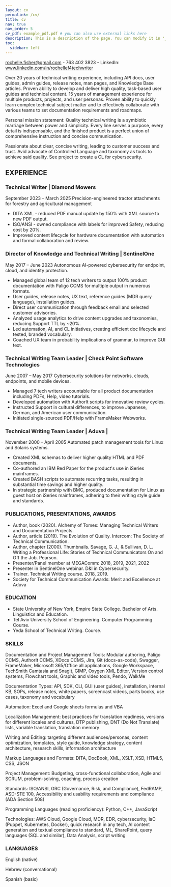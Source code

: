 ```yaml
---
layout: cv
permalink: /cv/
title: cv
nav: true
nav_order: 5
cv_pdf: example_pdf.pdf # you can also use external links here
description: This is a description of the page. You can modify it in '_pages/cv.md'. You can also change or remove the top pdf download button.
toc:
  sidebar: left
---
```

<!-- ![2023 Rochelle Fisher](assets/img/prof_pic.jpg) -->

rochelle.fisher@gmail.com - 763 402 3823 - LinkedIn: www.linkedin.com/in/rochellef4techwriter

Over 20 years of technical writing experience, including API docs, user guides, admin guides, release notes, man pages, and Knowledge Base articles. Proven ability to develop and deliver high quality, task-based user guides and technical content. 15 years of management experience for multiple products, projects, and user personas. Proven ability to quickly learn complex technical subject matter and to effectively collaborate with various teams to set documentation requirements and roadmaps.

Personal mission statement: Quality technical writing is a symbiotic marriage between power and simplicity. Every line serves a purpose, every detail is indispensable, and the finished product is a perfect union of comprehensive instruction and concise communication.

Passionate about clear, concise writing, leading to customer success and trust. Avid advocate of Controlled Language and taxonomy as tools to achieve said quality. See project to create a CL for cybersecurity.

## EXPERIENCE

### Technical Writer | Diamond Mowers

September 2023 – March 2025
Precision-engineered tractor attachments for forestry and agricultural management

- DITA XML - reduced PDF manual update by 150% with XML source to new PDF output.
- ISO/ANSI - owned compliance with labels for improved Safety, reducing cost by 20%.
- Improved content lifecycle for hardware documentation with automation and formal collaboration and review.

### Director of Knowledge and Technical Writing | SentinelOne

May 2017 – June 2023
Autonomous AI-powered cybersecurity for endpoint, cloud, and identity protection.

- Managed global team of 12 tech writers to output 100% product documentation with Paligo CCMS for multiple output in numerous formats.
- User guides, release notes, UX text, reference guides (MDR query language), installation guides.
- Direct user communication through feedback email and selected customer advisories.
- Analyzed usage analytics to drive content upgrades and taxonomies, reducing Support TTL by ~20%.
- Led automation, AI, and CL initiatives, creating efficient doc lifecycle and tested, branded vocabulary.
- Coached UX team in probability implications of grammar, to improve GUI text.

### Technical Writing Team Leader | Check Point Software Technologies

June 2007 – May 2017
Cybersecurity solutions for networks, clouds, endpoints, and mobile devices.

- Managed 7 tech writers accountable for all product documentation including PDFs, Help, video tutorials.
- Developed automation with AuthorIt scripts for innovative review cycles.
- Instructed Support in cultural differences, to improve Japanese, German, and American user communication.
- Initiated single-sourced PDF/Help with FrameMaker Webworks.

### Technical Writing Team Leader | Aduva |

November 2000 – April 2005
Automated patch management tools for Linux and Solaris systems.

- Created XML schemas to deliver higher quality HTML and PDF documents.
- Co-authored an IBM Red Paper for the product's use in iSeries mainframes.
- Created BASH scripts to automate recurring tasks, resulting in substantial time savings and higher quality.
- In strategic partnership with BMC, produced documentation for Linux as guest host on iSeries mainframes, adhering to their writing style guide and standards.

### PUBLICATIONS, PRESENTATIONS, AWARDS

- Author, book (2020). Alchemy of Tomes: Managing Technical Writers and Documentation Projects.
- Author, article (2019). The Evolution of Quality. Intercom: The Society of Technical Communication.
- Author, chapter (2000). Thumbnails. Savage, G. J., & Sullivan, D. L. Writing a Professional Life: Stories of Technical Communicators On and Off the Job. Pearson.
- Presenter/Panel member at MEGAComm: 2018, 2019, 2021, 2022
- Presenter in SentinelOne webinar. D&I in Cybersecurity.
- Trainer. Technical Writing course. 2018, 2019.
- Society for Technical Communication Awards: Merit and Excellence at Aduva

### EDUCATION

- State University of New York, Empire State College. Bachelor of Arts. Linguistics and Education.
- Tel Aviv University School of Engineering. Computer Programming Course.
- Yeda School of Technical Writing. Course.

### SKILLS

Documentation and Project Management Tools: Modular authoring, Paligo CCMS, AuthorIt CCMS, XDocs CCMS, Jira, Git (docs-as-code), Swagger, FrameMaker, Microsoft 365/Office all applications, Google Workspace, TechSmith Camtasia and SnagIt, GIMP, Oxygen XML Editor, Version control systems, Flowchart tools, Graphic and video tools, Pendo, WalkMe

Documentation Types: API, SDK, CLI, GUI (user guides), installation, internal KB, SOPs, release notes, white papers, screencast videos, parts books, use cases, taxonomy and vocabulary

Automation: Excel and Google sheets formulas and VBA

Localization Management: best practices for translation readiness, versions for different locales and cultures, DTP publishing, DNT (Do Not Translate) lists, variable translation, translation memory

Writing and Editing: targeting different audiences/personas, content optimization, templates, style guide, knowledge strategy, content architecture, research skills, information architecture

Markup Languages and Formats: DITA, DocBook, XML, XSLT, XSD, HTML5, CSS, JSON

Project Management: Budgeting, cross-functional collaboration, Agile and SCRUM, problem-solving, coaching, process creation

Standards: ISO/ANSI, GRC (Governance, Risk, and Compliance), FedRAMP, ASD-STE 100, Accessibility and usability requirements and compliance (ADA Section 508)

Programming Languages (reading proficiency): Python, C++, JavaScript

Technologies: AWS Cloud, Google Cloud, MDR, EDR, cybersecurity, IaC (Puppet, Kubernetes, Docker), quick research in any tech, AI content generation and textual compliance to standard, ML, SharePoint, query languages (SQL and similar), Data Analysis, script writing

### LANGUAGES

English (native)

Hebrew (conversational)

Spanish (basic)